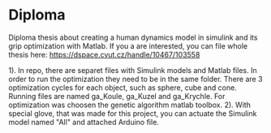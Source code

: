 # Diploma
Diploma thesis about creating a human dynamics model in simulink and its grip optimization with Matlab.
If you a are interested, you can file whole thesis here: https://dspace.cvut.cz/handle/10467/103558

1).
In repo, there are separet files with Simulink models and Matlab files. In order to run the optimization they need to be in the same folder. 
There are 3 optimization cycles for each object, such as sphere, cube and cone. Running files are named ga_Koule, ga_Kuzel and ga_Krychle.
For optimization was choosen the genetic algorithm matlab toolbox. 
2).
With special glove, that was made for this project, you can actuate the Simulink model named "All" and attached Arduino file.
